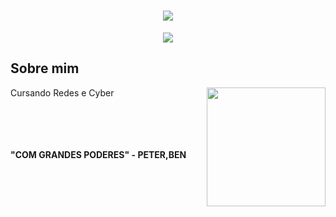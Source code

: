 <h1 align="center">
  <img src="https://capsule-render.vercel.app/api?type=waving&height=300&color=FF0000&text=Victor%20Djalma🎩&section=header&reversal=true&textBg=false&fontColor=000000&fontAlign=52&animation=fadeIn&fontSize=50">
</h1>

<p align="center">
  <img src="https://readme-typing-svg.herokuapp.com?font=Anonymous+Pro&weight=300&duration=1000&pause=2000&color=F71616&width=435&lines=Cybersecurity+%7C+DevSecOps">
</p>

## Sobre mim

<img align="right" height="190" src="https://i.pinimg.com/originals/96/6b/56/966b5685dabfd979b040ec887a874a95.gif">

Cursando Redes e Cyber 


<br><br><br><br>
**"COM GRANDES PODERES" - PETER,BEN**
